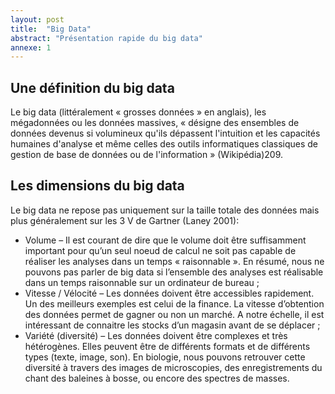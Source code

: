 ```yaml
---
layout: post
title:  "Big Data"
abstract: "Présentation rapide du big data"
annexe: 1
---
```


## Une définition du big data

Le big data (littéralement « grosses données » en anglais), les mégadonnées ou les données
massives, « désigne des ensembles de données devenus si volumineux qu'ils dépassent
l'intuition et les capacités humaines d'analyse et même celles des outils informatiques
classiques de gestion de base de données ou de l'information » (Wikipédia)209.

## Les dimensions du big data

Le big data ne repose pas uniquement sur la taille totale des données mais plus généralement
sur les 3 V de Gartner (Laney 2001):

- Volume – Il est courant de dire que le volume doit être suffisamment important pour
qu’un seul noeud de calcul ne soit pas capable de réaliser les analyses dans un temps
« raisonnable ». En résumé, nous ne pouvons pas parler de big data si l’ensemble des
analyses est réalisable dans un temps raisonnable sur un ordinateur de bureau ;
- Vitesse / Vélocité – Les données doivent être accessibles rapidement. Un des meilleurs
exemples est celui de la finance. La vitesse d’obtention des données permet de gagner
ou non un marché. A notre échelle, il est intéressant de connaitre les stocks d’un magasin
avant de se déplacer ;
- Variété (diversité) – Les données doivent être complexes et très hétérogènes. Elles
peuvent être de différents formats et de différents types (texte, image, son). En biologie,
nous pouvons retrouver cette diversité à travers des images de microscopies, des
enregistrements du chant des baleines à bosse, ou encore des spectres de masses.